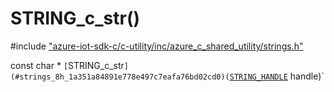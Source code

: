 # STRING_c_str()

\#include ["azure-iot-sdk-c/c-utility/inc/azure_c_shared_utility/strings.h"](../iot-c-ref-strings-h.md)  

const char * `[`STRING_c_str`](#strings_8h_1a351a84891e778e497c7eafa76bd02cd0)(`[`STRING_HANDLE`](#strings__types_8h_1a38c89d91aecbdc355555337b6eb88dbf) handle)`

